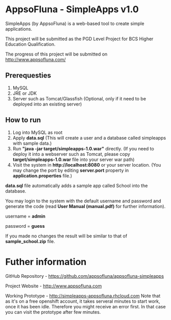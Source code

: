 # AppsoFluna - SimpleApps v1.0

SimpleApps (by AppsoFluna) is a web-based tool to create simple applications.

This project will be submitted as the PGD Level Project for BCS Higher Education Qualification.

The progress of this project will be submitted on http://www.appsofluna.com/

## Prerequesties

1. MySQL
2. JRE or JDK
3. Server such as Tomcat/Glassfish (Optional, only if it need to be deployed into an existing server)

## How to run
1. Log into MySQL as root
2. Apply **data.sql** (This will create a user and a database called simpleapps with sample data.)
3. Run **"java -jar target/simpleapps-1.0.war"** directly. (If you need to deploy it into a webserver such as Tomcat, please copy **target/simpleapps-1.0.war** file into your server war path)
4. Visit the system in **http://localhost:8080** or your server location. (You may change the port by editing **server.port** property in **application.properties** file.)

**data.sql** file automatically adds a sample app called School into the database.

You may login to the system with the default username and password and generate the code (read **User Manual (manual.pdf)** for further information).

username = **admin**

password = **guess**

If you made no changes the result will be similar to that of **sample_school.zip** file.

# Futher information
GitHub Repository - https://github.com/appsofluna/appsofluna-simpleapps

Project Website - http://www.appsofluna.com

Working Prototype - http://simpleapps-appsofluna.rhcloud.com
Note that as it's on a free openshift account, it takes serveral minutes to start work, once it has been idle.
Therefore you might receive an error first. In that case you can visit the prototype after few minutes.
